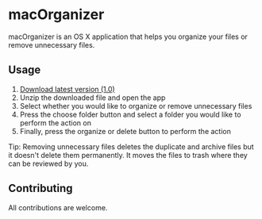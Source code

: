 # macOrganizer
macOrganizer is an OS X application that helps you organize your files or remove unnecessary files. 

## Usage
1. [Download latest version (1.0) ](https://github.com/shubhambatra3019/macOrganizer/releases/download/v1.0/macOrganizer.zip)
2. Unzip the downloaded file and open the app
3. Select whether you would like to organize or remove unnecessary files
4. Press the choose folder button and select a folder you would like to perform the action on
5. Finally, press the organize or delete button to perform the action

Tip: Removing unnecessary files deletes the duplicate and archive files but it doesn't delete them permanently. It moves the files to trash where they can be reviewed by you.

## Contributing

All contributions are welcome.
